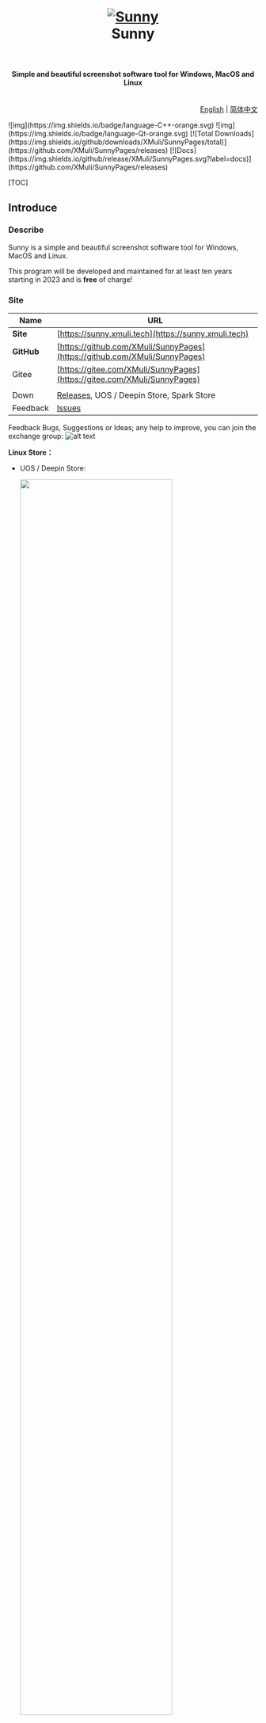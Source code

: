 <div align="center">
  <p>
      <h1>
      <a href="https://github.com/XMuli/SunnyPages">
          <img src="./docs/snapshot/logo.svg"  alt="Sunny" />
      </a>
      <br/>
      Sunny
    </h1>
    <br/>
    <h4>Simple and beautiful screenshot software tool for Windows, MacOS and Linux</h4>
  </p>
  <p>
    <a href="https://github.com/XMuli/SunnyPages/releases">
  <a href="https://github.com/XMuli/SunnyPages">
    </a>
  </p>
  <p align="right"><br><a href="README.md">English</a> | <a href="READ.zh_CN.md">简体中文</a></p>
</div>
![img](https://img.shields.io/badge/language-C++-orange.svg) ![img](https://img.shields.io/badge/language-Qt-orange.svg)  [![Total Downloads](https://img.shields.io/github/downloads/XMuli/SunnyPages/total)](https://github.com/XMuli/SunnyPages/releases)  [![Docs](https://img.shields.io/github/release/XMuli/SunnyPages.svg?label=docs)](https://github.com/XMuli/SunnyPages/releases)



[TOC]

## Introduce

### Describe

Sunny is a simple and beautiful screenshot software tool for Windows, MacOS and Linux. 

This program will be developed and maintained for at least ten years starting in 2023 and is **free** of charge!



### Site

| Name       | URL                                                          |
| ---------- | ------------------------------------------------------------ |
| **Site**   | [https://sunny.xmuli.tech](https://sunny.xmuli.tech)         |
| **GitHub** | [https://github.com/XMuli/SunnyPages](https://github.com/XMuli/SunnyPages) |
| Gitee      | [https://gitee.com/XMuli/SunnyPages](https://gitee.com/XMuli/SunnyPages) |
|            |                                                              |
| Down       | [Releases](https://github.com/XMuli/SunnyPages/releases),  UOS / Deepin Store, Spark Store |
| Feedback   | [Issues](https://github.com/XMuli/SunnyPages/issues)         |

Feedback Bugs, Suggestions or Ideas; any help to improve, you can join the exchange group: ![alt text](https://img.shields.io/badge/QQ_Groups-418103279-brightgreen)



**Linux Store：**

- UOS / Deepin Store:

  <img src="./docs/snapshot/App Store/UOS-Deepin Stroe.png" width="80%"/>

- Spark Store:

  <img src="./docs/snapshot/App Store/Spark Store.png" width="80%"/>



## Voido

<video width="100%" height="100%" controls autoplay loop>
  <source src="./docs/snapshot/Sunny-introduce.mp4" type="video/mp4">
  Sunny-introduce.mp4  XMuli Sunny Screenshot 截图 软件 跨平台 简洁 漂亮
</video>


<br>

## Snapshoot

### Windows

​	<img src="./docs/snapshot/snapshoot-windows-05.png" width="45%"/>  <img src="./docs/snapshot/snapshoot-windows-06.png" width="45%">

### Linux

- **Ubuntu 22.04**

  <img src="./docs/snapshot/snapshoot-ubuntu-01.png" width="45%"/>  <img src="./docs/snapshot/snapshoot-ubuntu-04.png" width="45%"/>

- **Deepin V20.9 / UOS**

  <img src="./docs/snapshot/snapshoot-Deepin-01.jpg" width="45%"/> <img src="./docs/snapshot/snapshoot-Deepin-02.jpg" width="45%"/>


## Features

- Supports "image translation" and "OCR of images to get text", and supports the use of private account tokens.

  -  OCR image translation:

    <img src="./docs/snapshot/ocr_translate.png" width="90%"/>

  -  OCR of images to get text:

    <img src="./docs/snapshot/ocr_text.png" width="90%"/>
- Support for various system style themes.
- Customizable transparent frosted glass effect (acrylic).
- Switchable orientation for the drawing toolbar: horizontal or vertical.
- Support for high-contrast color theme switching (via configuration file modification).
- Capabilities for regular screenshots, delayed screenshots, and custom screenshots.
- Quick and automatic saving options.
- Screen detection for capturing window content (window information and window depth).
- Ability to pin images to the screen with scaling and transparency settings.
- Simultaneous support for multiple text formats during editing.
- And more.



## Keyboard shortcuts

| Keys                                                         | Description                                                  | Mode   |
| ------------------------------------------------------------ | ------------------------------------------------------------ | ------ |
| <kbd>F6</kbd>                                                | Window activation capture scree                              | Global |
| <kbd>Ctrl</kbd> + <kbd>F6</kbd>                              | Delay screen capture                                         | Global |
| <kbd>Shift</kbd> + <kbd>F6</kbd>                             | Custom size capture screen                                   | Global |
|                                                              |                                                              |        |
| <kbd>Esc</kbd>                                               | Quit Screenshot                                              | Local  |
| <kbd>Tab</kbd>                                               | **Select the depth of the detected sub-window rectangle**    | Local  |
| <kbd>`</kbd> / <kbd>~</kbd>                                  | **Show / Hide information about the current window ( ExeName / Path / Size / PID / HWnd ...)** | Local  |
| <kbd>Ctrl</kbd> + <kbd>Shift</kbd> + <kbd>S</kbd>            | Shortcut keys to quickly save to a specified path            | Local  |
| <kbd>←</kbd>, <kbd>↓</kbd>, <kbd>↑</kbd>, <kbd>→</kbd> ( <kbd>A</kbd>, <kbd>S</kbd>, <kbd>W</kbd>, <kbd>D</kbd> ) | Move selection 1px                                           | Local  |
| <kbd>Ctrl</kbd> + <kbd>←</kbd>, <kbd>↓</kbd>, <kbd>↑</kbd>, <kbd>→</kbd> | Extended selection 10 px                                     | Local  |
| <kbd>Shift</kbd> + <kbd>←</kbd>, <kbd>↓</kbd>, <kbd>↑</kbd>, <kbd>→</kbd> | Shrink selection 10 px                                       | Local  |

<br>

## internalisation

Translation of documents, submission of PR →  [*.ts](https://github.com/XMuli/SunnyPages/tree/master/translations)

<br>

## Contributors

If it helps you, or find it useful, you can click on the item's**⭐Star** **🍴 Fork**  of the two icons, conveniently lift the hand between, said a point of praise the hand, There is a fragrance in your hand；The next best thing is to buy me a cold Coke.   

<br>

<details>
    <summary> <b>Of course you can also give a cold Coke [Donate/Reward ← Click to expand QR code]</b></summary>
  <p> - If you have something to learn from the project, you can also invite me to share a glass of Fat House Ice and Coke. - </p>
  <pre><img src="https://fastly.jsdelivr.net/gh/XMuli/xmuliPic@pic/2022/202302282339037.png" width="80%"/></pre>
</details>
<br>

## Development Experience Article

[QtExamples](https://github.com/XMuli/QtExamples) Welcome `star` ⭐ and `fork` 🍴 to this series of `C++ / QT / DTK` studies, Here you can learn the experience of how to write one of this software by yourself, it's a complete series and **it's free**!

